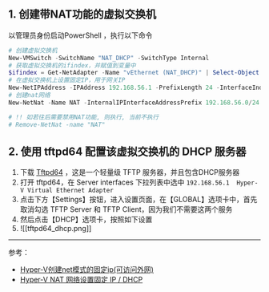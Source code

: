 ## 1. 创建带NAT功能的虚拟交换机

以管理员身份启动PowerShell ，执行以下命令

```powershell
# 创建虚拟交换机
New-VMSwitch -SwitchName "NAT_DHCP" -SwitchType Internal
# 获取虚拟交换机的ifindex，并赋值到变量中
$ifindex = Get-NetAdapter -Name "vEthernet (NAT_DHCP)" | Select-Object -ExpandProperty 'ifIndex'
# 在虚拟交换机上设置固定IP，用于网关IP
New-NetIPAddress -IPAddress 192.168.56.1 -PrefixLength 24 -InterfaceIndex $ifindex
# 创建nat网络
New-NetNat -Name NAT -InternalIPInterfaceAddressPrefix 192.168.56.0/24

# !! 如若往后需要禁用NAT功能, 则执行, 当前不执行
# Remove-NetNat -name "NAT"
```

## 2. 使用 tftpd64 配置该虚拟交换机的 DHCP 服务器

1. 下载 [Tftpd64](https://pjo2.github.io/tftpd64/) ，这是一个轻量级 TFTP 服务器，并且包含DHCP服务器
2. 打开 tftpd64，在 Server interfaces 下拉列表中选中 `192.168.56.1  Hyper-V Virtual Ethernet Adapter`
3. 点击下方【Settings】按钮，进入设置页面，在【GLOBAL】选项卡中，首先取消勾选 TFTP Server 和 TFTP Client，因为我们不需要这两个服务
4. 然后点击【DHCP】选项卡，按照如下设置
5. ![[tftpd64_dhcp.png]]

---

参考：
- [Hyper-V创建net模式的固定ip(可访问外网)](https://blog.csdn.net/qq_46150411/article/details/122253886)
- [Hyper-V NAT 网络设置固定 IP / DHCP](https://www.cnblogs.com/wswind/p/hyper-v-nat-static-ip-or-dhcp.html)
